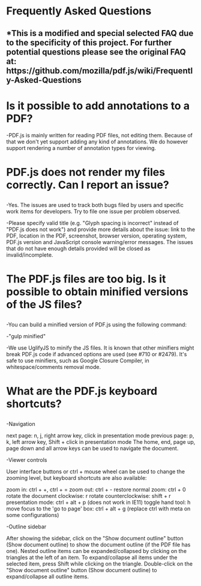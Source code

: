 <h1>
Frequently Asked Questions
</h1>

<h2>
*This is a modified and special selected FAQ due to the specificity of this project. For further potential questions please see the original FAQ at: https://github.com/mozilla/pdf.js/wiki/Frequently-Asked-Questions

</h2>

<h1>
Is it possible to add annotations to a PDF?
</h1>

-PDF.js is mainly written for reading PDF files, not editing them. Because of that we don't yet support adding any kind of annotations. We do however support rendering a number of annotation types for viewing.

<h1>

PDF.js does not render my files correctly. Can I report an issue?
</h1>

-Yes. The issues are used to track both bugs filed by users and specific work items for developers. Try to file one issue per problem observed.

-Please specify valid title (e.g. "Glyph spacing is incorrect" instead of "PDF.js does not work") and provide more details about the issue: link to the PDF, location in the PDF, screenshot, browser version, operating system, PDF.js version and JavaScript console warning/error messages. The issues that do not have enough details provided will be closed as invalid/incomplete.

<h1>

The PDF.js files are too big. Is it possible to obtain minified versions of the JS files?
</h1>

-You can build a minified version of PDF.js using the following command:

-"gulp minified"

-We use UglifyJS to minify the JS files. It is known that other minifiers might break PDF.js code if advanced options are used (see #710 or #2479). It's safe to use minifiers, such as Google Closure Compiler, in whitespace/comments removal mode.

<h1>

What are the PDF.js keyboard shortcuts?
</h1>

-Navigation

next page: n, j, right arrow key, click in presentation mode
previous page: p, k, left arrow key, Shift + click in presentation mode
The home, end, page up, page down and all arrow keys can be used to navigate the document.

-Viewer controls

User interface buttons or ctrl + mouse wheel can be used to change the zooming level, but keyboard shortcuts are also available:

zoom in: ctrl + +, ctrl + =
zoom out: ctrl + -
restore normal zoom: ctrl + 0
rotate the document clockwise: r
rotate counterclockwise: shift + r
presentation mode: ctrl + alt + p (does not work in IE11)
toggle hand tool: h
move focus to the 'go to page' box: ctrl + alt + g
(replace ctrl with meta on some configurations)

-Outline sidebar

After showing the sidebar, click on the "Show document outline" button (Show document outline) to show the document outline (if the PDF file has one).
Nested outline items can be expanded/collapsed by clicking on the triangles at the left of an item.
To expand/collapse all items under the selected item, press Shift while clicking on the triangle.
Double-click on the "Show document outline" button (Show document outline) to expand/collapse all outline items.



